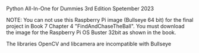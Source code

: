 Python All-In-One for Dummies 3rd Edition
Spetember 2023

NOTE:   You can not use this Raspberry Pi image (Bullseye 64 bit) for the final project in Book 7 Chapter 4 "FindAndChaseTheBall".   You must download the image for the Raspberry Pi OS Buster 32bit as shown in the book.

The libraries OpenCV and libcamera are incompatible with Bullseye

